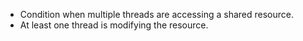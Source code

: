 - Condition when multiple threads are accessing a shared resource.
- At least one thread is modifying the resource.